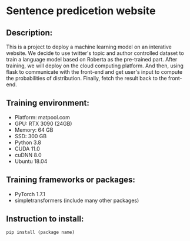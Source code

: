 # Sentence predicetion website
## Description:
This is a project to deploy a machine learning model on an interative website. We decide to use twitter's topic and author controlled dataset to train a language model based on Roberta as the pre-trained part. After training, we will deploy on the cloud computing platform. And then, using flask to communicate with the front-end and get user's input to compute the probabilities of distribution. Finally, fetch the result back to the front-end. 
## Training environment: 
  * Platform: matpool.com
  * GPU: RTX 3090 (24GB) 
  * Memory: 64 GB
  * SSD: 300 GB
  * Python 3.8
  * CUDA 11.0
  * cuDNN 8.0
  * Ubuntu 18.04
## Training frameworks or packages:
  * PyTorch 1.7.1
  * simpletransformers (include many other packages) 
## Instruction to install:
  ```python
pip install (package name)
```
  
  
